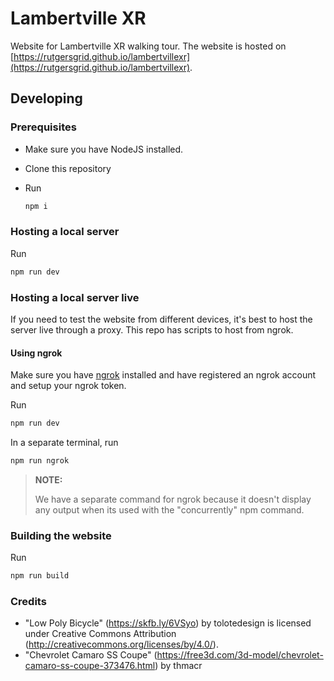 # Lambertville XR

Website for Lambertville XR walking tour. The website is hosted on [https://rutgersgrid.github.io/lambertvillexr](https://rutgersgrid.github.io/lambertvillexr).

## Developing

### Prerequisites

- Make sure you have NodeJS installed.
- Clone this repository
- Run

  ```bash
  npm i
  ```

### Hosting a local server

Run

```bash
npm run dev
```

### Hosting a local server live

If you need to test the website from different devices, it's best to host the server live through a proxy. This repo has scripts to host from ngrok.

#### Using ngrok

Make sure you have [ngrok](https://ngrok.com/product) installed and have registered an ngrok account and setup your ngrok token.

Run

```bash
npm run dev
```

In a separate terminal, run

```bash
npm run ngrok
```

> **NOTE:**
>
> We have a separate command for ngrok because it doesn't display any output when its
> used with the "concurrently" npm command.

### Building the website

Run

```bash
npm run build
```

### Credits

- "Low Poly Bicycle" (https://skfb.ly/6VSyo) by tolotedesign is licensed under Creative Commons Attribution (http://creativecommons.org/licenses/by/4.0/).
- "Chevrolet Camaro SS Coupe" (https://free3d.com/3d-model/chevrolet-camaro-ss-coupe-373476.html) by thmacr
